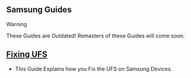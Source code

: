 ## Samsung Guides

> [!WARNING]
> These Guides are Outdated! Remasters of these Guides will come soon.

## [Fixing UFS](Fixing-UFS/README.md)

  - This Guide Explains how you Fix the UFS on Samsung Devices.